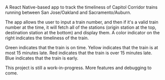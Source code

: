 A React Native-based app to track the timeliness of Capitol Corridor trains running between San Jose/Oakland and Sacramento/Auburn.

The app allows the user to input a train number, and then if it's a valid train number at the time, it will fetch all of the stations (origin station at the top, destination station at the bottom) and display them. A color indicator on the right indicates the timeliness of the train.

Green indicates that the train is on time. Yellow indicates that the train is at most 15 minutes late. Red indicates that the train is over 15 minutes late. Blue indicates that the train is early.

This project is still a work-in-progress. More features and debugging to come.